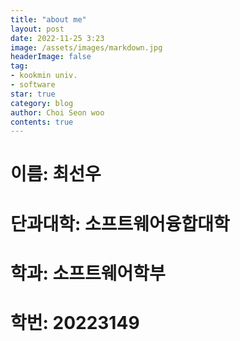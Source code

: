 ```yaml
---
title: "about me"
layout: post
date: 2022-11-25 3:23
image: /assets/images/markdown.jpg
headerImage: false
tag:
- kookmin univ.
- software
star: true
category: blog
author: Choi Seon woo 
contents: true
---
```


# 이름: 최선우
# 단과대학: 소프트웨어융합대학
# 학과: 소프트웨어학부
# 학번: 20223149
